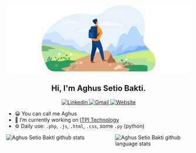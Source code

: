 <!-- ### Hi there 👋 -->
<p align="center">
 <img width="600px" alt="Github" src="https://raw.githubusercontent.com/aghussb/aghussb/e4d311ead4ea2f12632641a8610de63a627bd4d6/assets/svg/freepik-9800.svg" />
</p>
<!-- Your title -->
<h2 align="center">Hi, I'm Aghus Setio Bakti.</h2>
<div align="center">
<!-- <a href="https://github.com/aghussb">
<img src="https://img.shields.io/badge/-Github-000?style=flat&logo=Github&logoColor=white" alt="Github"/>
</a> -->
<a href="https://www.linkedin.com/in/aghus-setio-bakti-5434111b4/">
<img src="https://img.shields.io/badge/-LinkedIn-blue?style=flat&logo=Linkedin&logoColor=white" alt="Linkedin"/>
</a>
<a href="mailto:aghussb03@gmail.com">
<img src="https://img.shields.io/badge/-Gmail-c14438?style=flat&logo=Gmail&logoColor=white" alt="Gmail"/>
</a>
 <a href="#">
   <img src="https://img.shields.io/badge/-Website-informational?style=flat&logo=curl&logoColor=white" alt="Website"/>
</a>
</div>
<div style="width:100%;">
 <p>
 
- 😀 You can call me Aghus
- 🏢 I’m currently working on [ITPI Technology](https://itpi.co.id/)
- ⚙️ Daily use: `.php`, `.js`, `.html`, `.css`, some `.py` (python)
 
</p>
 </div>
 <p>
  <a href="https://github.com/aghussb">
    <img width="50%" align="left" alt="Aghus Setio Bakti github stats" src="https://github-readme-stats.vercel.app/api?username=aghussb&show_icons=true&hide_border=true" />
  </a>
 </p>
 <a href="https://github.com/aghussb">
  <img width="41%" align="right" alt="Aghus Setio Bakti github language stats" src="https://github-readme-stats.vercel.app/api/top-langs/?username=aghussb&show_icons=true&hide_border=true&layout=compact" />
 </a>

<!-- 🌱 I’m currently learning Angular CLI -->
